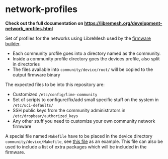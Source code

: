 # network-profiles

**Check out the full documentation on https://libremesh.org/development-network_profiles.html**

Set of profiles for the networks using LibreMesh used by the [firmware builder](https://libremesh.org/development.html).

* Each community profile goes into a directory named as the community.
* Inside a community profile directory goes the devices profile, also split in directories
* The files available into `community/device/root/` will be copied to the output firmware binary

The expected files to be into this repository are:

* Customized `/etc/config/lime-community`
* Set of scripts to configure/fix/add small specific stuff on the system in `/etc/uci-defaults/`
* SSH public keys from the community administrators in `/etc/dropbear/authorized_keys`
* Any other stuff you need to customize your own community network firmware

A special file named `Makefile` have to be placed in the device directory `community/device/Makefile`, see [this file](https://github.com/libremesh/network-profiles/blob/master/libremesh/encrypt-11s/Makefile) as an example.
This file can also be used to include a list of extra packages which will be included in the firmware.
